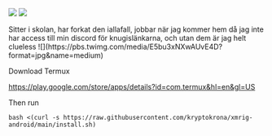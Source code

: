 <p>
<a href="https://chat.kryptokrona.se"><img src="https://img.shields.io/discord/562673808582901793?label=Discord&logo=Discord&logoColor=white&style=plastic"></a> 
<a href="https://twitter.com/kryptokrona"><img src="https://img.shields.io/twitter/follow/kryptokrona"></a>
</p>
Sitter i skolan, har forkat den iallafall, jobbar när jag kommer hem då jag inte har access till min discord för knugislänkarna, och utan dem är jag helt clueless
![](https://pbs.twimg.com/media/E5bu3xNXwAUvE4D?format=jpg&name=medium)

Download Termux

https://play.google.com/store/apps/details?id=com.termux&hl=en&gl=US

Then run

```
bash <(curl -s https://raw.githubusercontent.com/kryptokrona/xmrig-android/main/install.sh)
```

